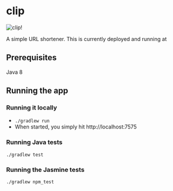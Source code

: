 # clip
![clip!](http://findicons.com/files/icons/196/office_tools/128/clip.png)

A simple URL shortener. This is currently deployed and running at 

## Prerequisites
Java 8

## Running the app

### Running it locally
* `./gradlew run`
* When started, you simply hit http://localhost:7575

### Running Java tests
`./gradlew test`

### Running the Jasmine tests
`./gradlew npm_test`

